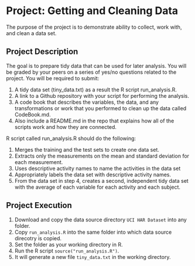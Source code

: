 # Project: Getting and Cleaning Data
The purpose of the project is to demonstrate ability to collect, work with, and clean a data set.

## Project Description

The goal is to prepare tidy data that can be used for later analysis. You will be graded by your peers on a series of yes/no questions related to the project. You will be required to submit: 

1. A tidy data set (tiny_data.txt) as a result the R script run_analysis.R.
2. A link to a Github repository with your script for performing the analysis.
3. A code book that describes the variables, the data, and any transformations or work that you performed to clean up the data called CodeBook.md.
4. Also include a README.md in the repo that explains how all of the scripts work and how they are connected.  


R script called run_analysis.R should do the following:

1. Merges the training and the test sets to create one data set.
2. Extracts only the measurements on the mean and standard deviation for each measurement.
3. Uses descriptive activity names to name the activities in the data set
4. Appropriately labels the data set with descriptive activity names.
5. From the data set in step 4, creates a second, independent tidy data set with the average of each variable for each activity and each subject.

## Project Execution

1. Download and copy the data source directory ```UCI HAR Dataset``` into any folder.
2. Copy ```run_analysis.R``` into the same folder into which data source direcotry is copied.
3. Set the folder as your working directory in R.
3. Run the R script ```source("run_analysis.R")```.
4. It will generate a new file ```tiny_data.txt``` in the working directory.
